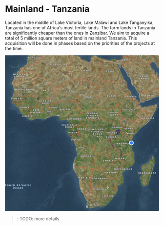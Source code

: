 # Mainland - Tanzania

Located in the middle of Lake Victoria, Lake Malawi and Lake Tanganyika, Tanzania has one of Africa's most fertile lands. The farm lands in Tanzania are significantly cheaper than the ones in Zanzibar. We aim to acquire a total of 5 million square meters of land in mainland Tanzania. This acquisition will be done in phases based on the priorities of the projects at the time.  

![](img/tanzania.png)  

>: TODO: more details 